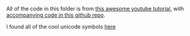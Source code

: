 All of the code in this folder is from [this awesome youtube tutorial](https://www.youtube.com/watch?v=nAjR0Oj0J8E), with [accompanying code in this github repo](https://github.com/Coding-with-Robby/infinite-logo-carousel/tree/starter).

I found all of the cool unicode symbols [here](https://www.w3schools.com/charsets/ref_utf_symbols.asp)